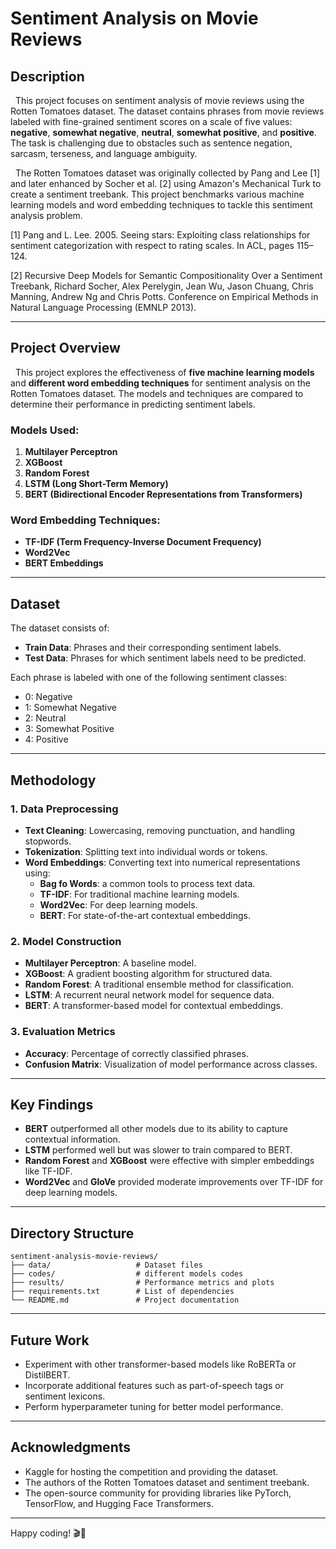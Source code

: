 # Sentiment Analysis on Movie Reviews

## Description

<p>&nbsp;&nbsp;This project focuses on sentiment analysis of movie reviews using the Rotten Tomatoes dataset. The dataset contains phrases from movie reviews labeled with fine-grained sentiment scores on a scale of five values: <strong>negative</strong>, <strong>somewhat negative</strong>, <strong>neutral</strong>, <strong>somewhat positive</strong>, and <strong>positive</strong>. The task is challenging due to obstacles such as sentence negation, sarcasm, terseness, and language ambiguity.</p>

<p>&nbsp;&nbsp;The Rotten Tomatoes dataset was originally collected by Pang and Lee [1] and later enhanced by Socher et al. [2] using Amazon's Mechanical Turk to create a sentiment treebank. This project benchmarks various machine learning models and word embedding techniques to tackle this sentiment analysis problem.</p>


[1] Pang and L. Lee. 2005. Seeing stars: Exploiting class relationships for sentiment categorization with respect to rating scales. In ACL, pages 115–124.

[2] Recursive Deep Models for Semantic Compositionality Over a Sentiment Treebank, Richard Socher, Alex Perelygin, Jean Wu, Jason Chuang, Chris Manning, Andrew Ng and Chris Potts. Conference on Empirical Methods in Natural Language Processing (EMNLP 2013).

---

## Project Overview

<p>&nbsp;&nbsp;This project explores the effectiveness of <strong>five machine learning models</strong> and <strong>different word embedding techniques</strong> for sentiment analysis on the Rotten Tomatoes dataset. The models and techniques are compared to determine their performance in predicting sentiment labels.</p>

### Models Used:
1. **Multilayer Perceptron**
2. **XGBoost**
3. **Random Forest**
4. **LSTM (Long Short-Term Memory)**
5. **BERT (Bidirectional Encoder Representations from Transformers)**

### Word Embedding Techniques:
- **TF-IDF (Term Frequency-Inverse Document Frequency)**
- **Word2Vec**
- **BERT Embeddings**

---

## Dataset

The dataset consists of:
- **Train Data**: Phrases and their corresponding sentiment labels.
- **Test Data**: Phrases for which sentiment labels need to be predicted.

Each phrase is labeled with one of the following sentiment classes:
- 0: Negative
- 1: Somewhat Negative
- 2: Neutral
- 3: Somewhat Positive
- 4: Positive

---

## Methodology

### 1. Data Preprocessing
- **Text Cleaning**: Lowercasing, removing punctuation, and handling stopwords.
- **Tokenization**: Splitting text into individual words or tokens.
- **Word Embeddings**: Converting text into numerical representations using:
  - **Bag fo Words**: a common tools to process text data.
  - **TF-IDF**: For traditional machine learning models.
  - **Word2Vec**: For deep learning models.
  - **BERT**: For state-of-the-art contextual embeddings.

### 2. Model Construction
- **Multilayer Perceptron**: A baseline model.
- **XGBoost**: A gradient boosting algorithm for structured data.
- **Random Forest**: A traditional ensemble method for classification.
- **LSTM**: A recurrent neural network model for sequence data.
- **BERT**: A transformer-based model for contextual embeddings.

### 3. Evaluation Metrics
- **Accuracy**: Percentage of correctly classified phrases.
- **Confusion Matrix**: Visualization of model performance across classes.

---

## Key Findings
- **BERT** outperformed all other models due to its ability to capture contextual information.
- **LSTM** performed well but was slower to train compared to BERT.
- **Random Forest** and **XGBoost** were effective with simpler embeddings like TF-IDF.
- **Word2Vec** and **GloVe** provided moderate improvements over TF-IDF for deep learning models.

---

## Directory Structure

```plaintext
sentiment-analysis-movie-reviews/
├── data/                   # Dataset files
├── codes/                  # different models codes
├── results/                # Performance metrics and plots
├── requirements.txt        # List of dependencies
└── README.md               # Project documentation
```

---

## Future Work

- Experiment with other transformer-based models like RoBERTa or DistilBERT.
- Incorporate additional features such as part-of-speech tags or sentiment lexicons.
- Perform hyperparameter tuning for better model performance.

---

## Acknowledgments

- Kaggle for hosting the competition and providing the dataset.
- The authors of the Rotten Tomatoes dataset and sentiment treebank.
- The open-source community for providing libraries like PyTorch, TensorFlow, and Hugging Face Transformers.

---

Happy coding! 🎬🍿
